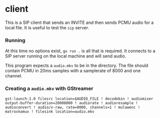 # client

This is a SIP client that sends an INVITE and then sends PCMU audio for a local file. It is useful to test the `sip` server.

### Running

At this time no options exist, `go run .` is all that is required. It connects to a SIP server running on the local machine and will send audio.

This program expects a `audio.mkv` to be in the directory. The file should contain PCMU in 20ms samples with a samplerate of 8000 and one channel.


### Creating a `audio.mkv` with GStreamer

`gst-launch-1.0 filesrc location=$AUDIO_FILE ! decodebin ! audiomixer output-buffer-duration=20000000 ! audiorate ! audioresample ! audioconvert ! audio/x-raw, rate=8000, channels=1 ! mulawenc ! matroskamux ! filesink location=audio.mkv`
